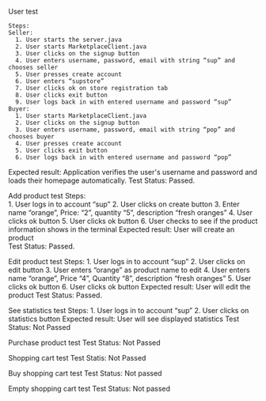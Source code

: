 User test


    Steps:
    Seller:
      1. User starts the server.java
      2. User starts MarketplaceClient.java
      3. User clicks on the signup button
      4. User enters username, password, email with string “sup” and chooses seller
      5. User presses create account
      6. User enters “supstore”
      7. User clicks ok on store registration tab
      8. User clicks exit button
      9. User logs back in with entered username and password “sup”
    Buyer:
      1. User starts MarketplaceClient.java
      2. User clicks on the signup button
      3. User enters username, password, email with string “pop” and chooses buyer
      4. User presses create account
      5. User clicks exit button
      6. User logs back in with entered username and password “pop”
  Expected result: Application verifies the user's username and password and loads their homepage automatically. 
  Test Status: Passed. 


Add product test
  Steps:    
    1. User logs in to account “sup”
    2. User clicks on create button
    3. Enter name “orange”, Price: “2”, quantity “5”, description “fresh oranges”
    4. User clicks ok button
    5. User clicks ok button
    6. User checks to see if the product information shows in the terminal
  Expected result: User will create an product  
  Test Status: Passed. 


Edit product test
  Steps:
    1. User logs in to account “sup”
    2. User clicks on edit button
    3. User enters “orange” as product name to edit
    4. User enters name “orange”, Price “4”, Quantity “8”, description “fresh oranges”
    5. User clicks ok button
    6. User clicks ok button
  Expected result: User will edit the product
  Test Status: Passed.

See statistics test
  Steps:
    1. User logs in to account “sup”
    2. User clicks on statistics button
  Expected result: User will see displayed statistics
  Test Status: Not Passed

Purchase product test
  Test Status: Not Passed

Shopping cart test
  Test Statis: Not Passed

Buy shopping cart test
  Test Status: Not passed

Empty shopping cart test
  Test Status: Not passed


